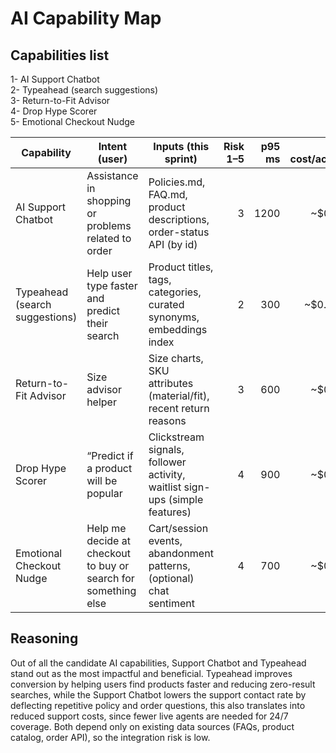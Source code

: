 # AI Capability Map

## Capabilities list
1- AI Support Chatbot  
2- Typeahead (search suggestions)  
3- Return-to-Fit Advisor  
4- Drop Hype Scorer  
5- Emotional Checkout Nudge

| Capability | Intent (user) | Inputs (this sprint) | Risk 1–5 | p95 ms | Est. cost/action | Fallback | Selected |
|---|---|---|---:|---:|---:|---|:---:|
| AI Support Chatbot | Assistance in shopping or problems related to order | Policies.md, FAQ.md, product descriptions, order-status API (by id) | 3 | 1200 | ~$0.08 | Static FAQ page or route to human agent | YES |
| Typeahead (search suggestions) | Help user type faster and predict their search | Product titles, tags, categories, curated synonyms, embeddings index | 2 | 300 | ~$0.008 | Prefix search / query history | YES |
| Return-to-Fit Advisor | Size advisor helper | Size charts, SKU attributes (material/fit), recent return reasons | 3 | 600 | ~$0.02 | Show standard size chart only | NO |
| Drop Hype Scorer | “Predict if a product will be popular | Clickstream signals, follower activity, waitlist sign-ups (simple features) | 4 | 900 | ~$0.03 | Past sales-velocity heuristics | NO |
| Emotional Checkout Nudge | Help me decide at checkout to buy or search for something else | Cart/session events, abandonment patterns, (optional) chat sentiment | 4 | 700 | ~$0.01 | Standard checkout reminders | NO |


## Reasoning

Out of all the candidate AI capabilities, Support Chatbot and Typeahead stand out as the most impactful and beneficial. Typeahead improves conversion by helping users find products faster and reducing zero-result searches, while the Support Chatbot lowers the support contact rate by deflecting repetitive policy and order questions, this also translates into reduced support costs, since fewer live agents are needed for 24/7 coverage. Both depend only on existing data sources (FAQs, product catalog, order API), so the integration risk is low.